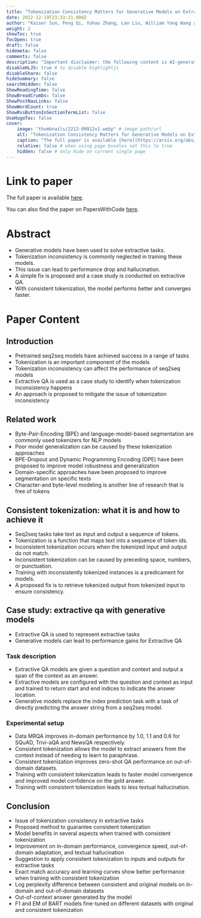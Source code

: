 ```yaml
---
title: "Tokenization Consistency Matters for Generative Models on Extractive NLP Tasks"
date: 2022-12-19T23:33:21.000Z
author: "Kaiser Sun, Peng Qi, Yuhao Zhang, Lan Liu, William Yang Wang and 1 others"
weight: 2
showToc: true
TocOpen: true
draft: false
hidemeta: false
comments: false
description: "Important disclaimer: the following content is AI-generated, please make sure to fact check the presented information by reading the full paper."
disableHLJS: true # to disable highlightjs
disableShare: false
hideSummary: false
searchHidden: false
ShowReadingTime: false
ShowBreadCrumbs: false
ShowPostNavLinks: false
ShowWordCount: true
ShowRssButtonInSectionTermList: false
UseHugoToc: false
cover:
    image: "thumbnails/2212-09912v1.webp" # image path/url
    alt: "Tokenization Consistency Matters for Generative Models on Extractive NLP Tasks" # alt text
    caption: "The full paper is available [here](https://arxiv.org/abs/2212.09912)." # display caption under cover
    relative: false # when using page bundles set this to true
    hidden: false # only hide on current single page
---
```


# Link to paper
The full paper is available [here](https://arxiv.org/abs/2212.09912).

You can also find the paper on PapersWithCode [here](https://paperswithcode.com/paper/tokenization-consistency-matters-for).

# Abstract
- Generative models have been used to solve extractive tasks.
- Tokenization inconsistency is commonly neglected in training these models.
- This issue can lead to performance drop and hallucination.
- A simple fix is proposed and a case study is conducted on extractive QA.
- With consistent tokenization, the model performs better and converges faster.

# Paper Content

## Introduction
- Pretrained seq2seq models have achieved success in a range of tasks
- Tokenization is an important component of the models
- Tokenization inconsistency can affect the performance of seq2seq models
- Extractive QA is used as a case study to identify when tokenization inconsistency happens
- An approach is proposed to mitigate the issue of tokenization inconsistency

## Related work
- Byte-Pair-Encoding (BPE) and language-model-based segmentation are commonly used tokenizers for NLP models
- Poor model generalization can be caused by these tokenization approaches
- BPE-Dropout and Dynamic Programming Encoding (DPE) have been proposed to improve model robustness and generalization
- Domain-specific approaches have been proposed to improve segmentation on specific texts
- Character-and byte-level modeling is another line of research that is free of tokens

## Consistent tokenization: what it is and how to achieve it
- Seq2seq tasks take text as input and output a sequence of tokens.
- Tokenization is a function that maps text into a sequence of token ids.
- Inconsistent tokenization occurs when the tokenized input and output do not match.
- Inconsistent tokenization can be caused by preceding space, numbers, or punctuation.
- Training with inconsistently tokenized instances is a predicament for models.
- A proposed fix is to retrieve tokenized output from tokenized input to ensure consistency.

## Case study: extractive qa with generative models
- Extractive QA is used to represent extractive tasks
- Generative models can lead to performance gains for Extractive QA

### Task description
- Extractive QA models are given a question and context and output a span of the context as an answer.
- Extractive models are configured with the question and context as input and trained to return start and end indices to indicate the answer location.
- Generative models replace the index prediction task with a task of directly predicting the answer string from a seq2seq model.

### Experimental setup
- Data MRQA improves in-domain performance by 1.0, 1.1 and 0.6 for SQuAD, Trivi-aQA and NewsQA respectively.
- Consistent tokenization allows the model to extract answers from the context instead of needing to learn to paraphrase.
- Consistent tokenization improves zero-shot QA performance on out-of-domain datasets.
- Training with consistent tokenization leads to faster model convergence and improved model confidence on the gold answer.
- Training with consistent tokenization leads to less textual hallucination.

## Conclusion
- Issue of tokenization consistency in extractive tasks
- Proposed method to guarantee consistent tokenization
- Model benefits in several aspects when trained with consistent tokenization
- Improvement on in-domain performance, convergence speed, out-of-domain adaptation, and textual hallucination
- Suggestion to apply consistent tokenization to inputs and outputs for extractive tasks
- Exact match accuracy and learning curves show better performance when training with consistent tokenization
- Log perplexity difference between consistent and original models on in-domain and out-of-domain datasets
- Out-of-context answer generated by the model
- F1 and EM of BART models fine-tuned on different datasets with original and consistent tokenization
